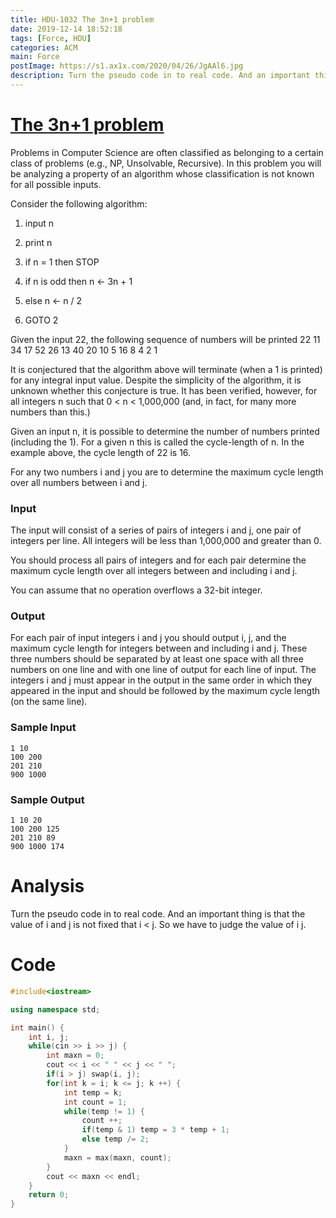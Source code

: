 ```yaml
---
title: HDU-1032 The 3n+1 problem
date: 2019-12-14 18:52:18
tags: [Force, HDU]
categories: ACM
main: Force
postImage: https://s1.ax1x.com/2020/04/26/JgAAl6.jpg
description: Turn the pseudo code in to real code. And an important thing is that the value of i and j is not fixed that i < j. So we have to judge the value of i j.
---
```


# [The 3n+1 problem]( http://acm.hdu.edu.cn/showproblem.php?pid=1032 )

Problems in Computer Science are often classified as belonging to a certain class of problems (e.g., NP, Unsolvable, Recursive). In this problem you will be analyzing a property of an algorithm whose classification is not known for all possible inputs.

<!--more-->

Consider the following algorithm:

1. input n

2. print n

3. if n = 1 then STOP

4. if n is odd then n <- 3n + 1

5. else n <- n / 2

6. GOTO 2


Given the input 22, the following sequence of numbers will be printed 22 11 34 17 52 26 13 40 20 10 5 16 8 4 2 1

It is conjectured that the algorithm above will terminate (when a 1 is printed) for any integral input value. Despite the simplicity of the algorithm, it is unknown whether this conjecture is true. It has been verified, however, for all integers n such that 0 < n < 1,000,000 (and, in fact, for many more numbers than this.)

Given an input n, it is possible to determine the number of numbers printed (including the 1). For a given n this is called the cycle-length of n. In the example above, the cycle length of 22 is 16.

For any two numbers i and j you are to determine the maximum cycle length over all numbers between i and j.

### Input

The input will consist of a series of pairs of integers i and j, one pair of integers per line. All integers will be less than 1,000,000 and greater than 0.

You should process all pairs of integers and for each pair determine the maximum cycle length over all integers between and including i and j.

You can assume that no operation overflows a 32-bit integer.

### Output

For each pair of input integers i and j you should output i, j, and the maximum cycle length for integers between and including i and j. These three numbers should be separated by at least one space with all three numbers on one line and with one line of output for each line of input. The integers i and j must appear in the output in the same order in which they appeared in the input and should be followed by the maximum cycle length (on the same line).

### Sample Input

```
1 10
100 200
201 210
900 1000
```

### Sample Output

```
1 10 20
100 200 125
201 210 89
900 1000 174
```

# Analysis

Turn the pseudo code in to real code. And an important thing is that the value of i and j is not fixed that i < j. So we have to judge the value of i j.

# Code

```c++
#include<iostream>

using namespace std;

int main() {
	int i, j;
	while(cin >> i >> j) {
		int maxn = 0;
		cout << i << " " << j << " "; 
		if(i > j) swap(i, j);
		for(int k = i; k <= j; k ++) {
			int temp = k;
			int count = 1;
			while(temp != 1) {
				count ++;
				if(temp & 1) temp = 3 * temp + 1;
				else temp /= 2;
			}
			maxn = max(maxn, count);
		}
		cout << maxn << endl;
	}
	return 0;
}
```